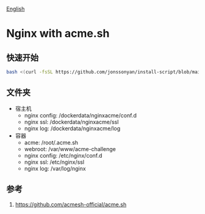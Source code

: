 [English](README.md)

# Nginx with acme.sh

## 快速开始

```bash
bash <(curl -fsSL https://github.com/jonssonyan/install-script/blob/main/nginx-acme/install.sh)
```

## 文件夹

- 宿主机
    - nginx config: /dockerdata/nginxacme/conf.d
    - nginx ssl: /dockerdata/nginxacme/ssl
    - nginx log: /dockerdata/nginxacme/log
- 容器
    - acme: /root/.acme.sh
    - webroot: /var/www/acme-challenge
    - nginx config: /etc/nginx/conf.d
    - nginx ssl: /etc/nginx/ssl
    - nginx log: /var/log/nginx

## 参考

1. https://github.com/acmesh-official/acme.sh